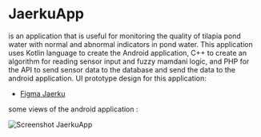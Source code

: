 # JaerkuApp
is an application that is useful for monitoring the quality of tilapia pond water with normal and abnormal indicators in pond water. This application uses Kotlin language to create the Android application, C++ to create an algorithm for reading sensor input and fuzzy mamdani logic, and PHP for the API to send sensor data to the database and send the data to the android application.
UI prototype design for this application:
* [Figma Jaerku](https://www.figma.com/file/IFdrqB9COfKe8fejroThTu/JaerkuApp?type=design&node-id=0%3A1&mode=design&t=tQF9sRDsuQyUCjCw-1)

some views of the android application :

![Screenshot JaerkuApp](https://github.com/ilhamgs1427/JaerkuApp/assets/93174860/85e17c4d-b661-4c92-a8d9-a72c2c6f2359)
